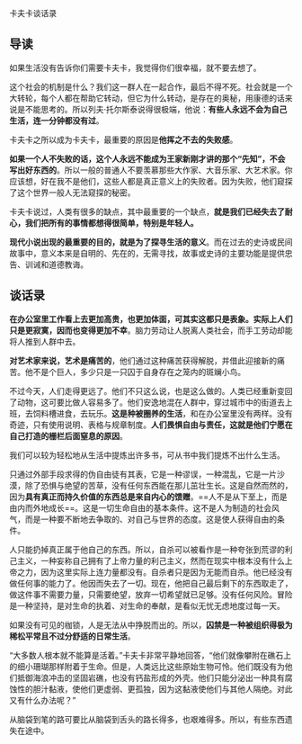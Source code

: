 卡夫卡谈话录


## 导读

如果生活没有告诉你们需要卡夫卡，我觉得你们很幸福，就不要去想了。

这个社会的机制是什么？我们这一群人在一起合作，最后不得不死。社会就是一个大转轮，每个人都在帮助它转动，但它为什么转动，是存在的奥秘，用康德的话来说是不能思考的。所以列夫·托尔斯泰说得很极端，他说：**有些人永远不会为自己生活，连一分钟都没有过**。

卡夫卡之所以成为卡夫卡，最重要的原因是**他挥之不去的失败感**。

**如果一个人不失败的话，这个人永远不能成为王家新刚才讲的那个“先知”，不会写出好东西的**。所以一般的普通人不要羡慕那些大作家、大音乐家、大艺术家。你应该想，好在我不是他们，这些人都是真正意义上的失败者。因为失败，他们窥探了这个世界一般人无法窥探的秘密。

卡夫卡说过，人类有很多的缺点，其中最重要的一个缺点，**就是我们已经失去了耐心，我们把所有的事情都想得很简单，特别是年轻人。**

**现代小说出现的最重要的目的，就是为了探寻生活的意义**。而在过去的史诗或民间故事中，意义本来是自明的、先在的，无需寻找，故事或史诗的主要功能是提供忠告、训诫和道德教诲。

## 谈话录

**在办公室里工作看上去更加高贵，也更加体面，可其实这都只是表象。实际上人们只是更寂寞，因而也变得更加不幸**。脑力劳动让人脱离人类社会，而手工劳动却能将人推到人群中去。

**对艺术家来说，艺术是痛苦的**，他们通过这种痛苦获得解脱，并借此迎接新的痛苦。他不是个巨人，多少只是一只囚于自身存在之笼内的斑斓小鸟。

不过今天，人们走得更远了。他们不只这么说，也是这么做的。人类已经重新变回了动物，这可要比做人容易多了。他们安逸地混在人群中，穿过城市中的街道去上班，去饲料槽进食，去玩乐。**这是种被圈养的生活**，和在办公室里没有两样。没有奇迹，只有使用说明、表格与规章制度。**人们畏惧自由与责任，这就是他们宁愿在自己打造的栅栏后面窒息的原因**。

我们可以较为轻松地从生活中提炼出许多书，可从书中我们提炼不出什么生活。

只通过外部手段求得的伪自由徒有其表，它是一种谬误，一种混乱，它是一片沙漠，除了恐惧与绝望的苦草，没有任何东西能在那儿茁壮生长。这是自然而然的，因为**具有真正而持久价值的东西总是来自内心的馈赠**。==人不是从下至上，而是由内而外地成长==。这是一切生命自由的基本条件。这不是人为制造的社会风气，而是一种要不断地去争取的、对自己与世界的态度。这是使人获得自由的条件。

人只能扔掉真正属于他自己的东西。所以，自杀可以被看作是一种夸张到荒谬的利己主义，一种妄称自己拥有了上帝力量的利己主义，然而在现实中根本没有什么上帝之力，因为这里实际上连力量都没有。自杀者只是因为无能而自杀。他已经没有做任何事的能力了。他因而失去了一切。现在，他把自己最后剩下的东西取走了，做这件事不需要力量，只需要绝望，放弃一切希望就已足够。没有任何风险。冒险是一种坚持，是对生命的执着、对生命的奉献，是看似无忧无虑地度过每一天。

如果没有可见的枷锁，人是无法从中挣脱而出的。所以，**囚禁是一种被组织得极为稀松平常且不过分舒适的日常生活**。

“大多数人根本就不能算是活着。”卡夫卡非常平静地回答，“他们就像攀附在礁石上的细小珊瑚那样附着于生命。但是，人类远比这些原始生物可怜。他们既没有为他们抵御海浪冲击的坚固岩礁，也没有钙盐形成的外壳。他们只能分泌出一种具有腐蚀性的胆汁黏液，使他们更虚弱、更孤独，因为这黏液使他们与其他人隔绝。对此又有什么办法呢？”

从脑袋到笔的路可要比从脑袋到舌头的路长得多，也艰难得多。所以，有些东西遗失在途中。

